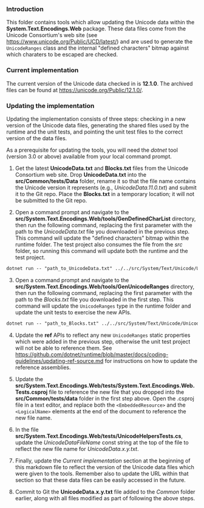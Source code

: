 ### Introduction

This folder contains tools which allow updating the Unicode data within the __System.Text.Encodings.Web__ package. These data files come from the Unicode Consortium's web site (see https://www.unicode.org/Public/UCD/latest/) and are used to generate the `UnicodeRanges` class and the internal "defined characters" bitmap against which charaters to be escaped are checked.

### Current implementation

The current version of the Unicode data checked in is __12.1.0__. The archived files can be found at https://unicode.org/Public/12.1.0/.

### Updating the implementation

Updating the implementation consists of three steps: checking in a new version of the Unicode data files, generating the shared files used by the runtime and the unit tests, and pointing the unit test files to the correct version of the data files.

As a prerequisite for updating the tools, you will need the _dotnet_ tool (version 3.0 or above) available from your local command prompt.

1. Get the latest __UnicodeData.txt__ and __Blocks.txt__ files from the Unicode Consortium web site. Drop __UnicodeData.txt__ into the __src/Common/tests/Data__ folder, rename it so that the file name contains the Unicode version it represents (e.g., _UnicodeData.11.0.txt_) and submit it to the Git repo. Place the __Blocks.txt__ in a temporary location; it will not be submitted to the Git repo.

2. Open a command prompt and navigate to the __src/System.Text.Encodings.Web/tools/GenDefinedCharList__ directory, then run the following command, replacing the first parameter with the path to the _UnicodeData.txt_ file you downloaded in the previous step. This command will update the "defined characters" bitmap within the runtime folder. The test project also consumes the file from the _src_ folder, so running this command will update both the runtime and the test project.

```txt
dotnet run -- "path_to_UnicodeData.txt" ../../src/System/Text/Unicode/UnicodeHelpers.generated.cs
```

3. Open a command prompt and navigate to the __src/System.Text.Encodings.Web/tools/GenUnicodeRanges__ directory, then run the following command, replacing the first parameter with the path to the _Blocks.txt_ file you downloaded in the first step. This command will update the `UnicodeRanges` type in the runtime folder and update the unit tests to exercise the new APIs.

```txt
dotnet run -- "path_to_Blocks.txt" ../../src/System/Text/Unicode/UnicodeRanges.generated.cs ../../tests/UnicodeRangesTests.generated.cs
```

4. Update the __ref__ APIs to reflect any new `UnicodeRanges` static properties which were added in the previous step, otherwise the unit test project will not be able to reference them. See https://github.com/dotnet/runtime/blob/master/docs/coding-guidelines/updating-ref-source.md for instructions on how to update the reference assemblies.

5. Update the __src/System.Text.Encodings.Web/tests/System.Text.Encodings.Web.Tests.csproj__ file to reference the new file that you dropped into the __src/Common/tests/data__ folder in the first step above. Open the .csproj file in a text editor, and replace both the `<EmbeddedResource>` and the `<LogicalName>` elements at the end of the document to reference the new file name.

6. In the file __src/System.Text.Encodings.Web/tests/UnicodeHelpersTests.cs__, update the _UnicodeDataFileName_ const string at the top of the file to reflect the new file name for _UnicodeData.x.y.txt_.

7. Finally, update the _Current implementation_ section at the beginning of this markdown file to reflect the version of the Unicode data files which were given to the tools. Remember also to update the URL within that section so that these data files can be easily accessed in the future.

8. Commit to Git the __UnicodeData.x.y.txt__ file added to the _Common_ folder earlier, along with all files modified as part of following the above steps.
